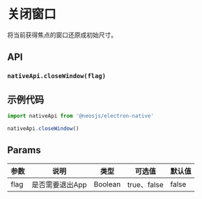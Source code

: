 # 关闭窗口

将当前获得焦点的窗口还原成初始尺寸。

## API
### `nativeApi.closeWindow(flag)`
### 

## 示例代码
```js
import nativeApi from '@neosjs/electron-native'

nativeApi.closeWindow()
```

## Params

| 参数  | 说明     | 类型   | 可选值     | 默认值 |
| ----- | -------- | ------ | ---------- | ------ |
| flag | 是否需要退出App | Boolean | true、false | false     |
